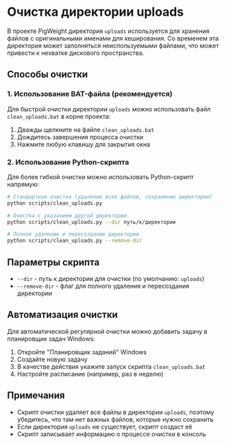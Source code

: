 # Очистка директории uploads

В проекте PigWeight директория `uploads` используется для хранения файлов с оригинальными именами для кеширования. Со временем эта директория может заполняться неиспользуемыми файлами, что может привести к нехватке дискового пространства.

## Способы очистки

### 1. Использование BAT-файла (рекомендуется)

Для быстрой очистки директории `uploads` можно использовать файл `clean_uploads.bat` в корне проекта:

1. Дважды щелкните на файле `clean_uploads.bat`
2. Дождитесь завершения процесса очистки
3. Нажмите любую клавишу для закрытия окна

### 2. Использование Python-скрипта

Для более гибкой очистки можно использовать Python-скрипт напрямую:

```bash
# Стандартная очистка (удаление всех файлов, сохранение директории)
python scripts/clean_uploads.py

# Очистка с указанием другой директории
python scripts/clean_uploads.py --dir путь/к/директории

# Полное удаление и пересоздание директории
python scripts/clean_uploads.py --remove-dir
```

## Параметры скрипта

- `--dir` - путь к директории для очистки (по умолчанию: `uploads`)
- `--remove-dir` - флаг для полного удаления и пересоздания директории

## Автоматизация очистки

Для автоматической регулярной очистки можно добавить задачу в планировщик задач Windows:

1. Откройте "Планировщик заданий" Windows
2. Создайте новую задачу
3. В качестве действия укажите запуск скрипта `clean_uploads.bat`
4. Настройте расписание (например, раз в неделю)

## Примечания

- Скрипт очистки удаляет все файлы в директории `uploads`, поэтому убедитесь, что там нет важных файлов, которые нужно сохранить
- Если директория `uploads` не существует, скрипт создаст её
- Скрипт записывает информацию о процессе очистки в консоль
